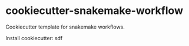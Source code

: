 # cookiecutter-snakemake-workflow

Cookiecutter template for snakemake workflows.

Install cookiecutter:
    sdf
